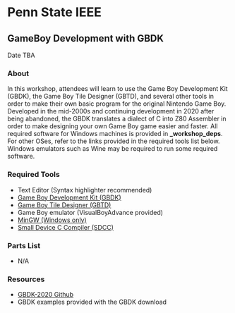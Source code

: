 # Penn State IEEE
## GameBoy Development with GBDK
Date TBA

### About 
In this workshop, attendees will learn to use the Game Boy Development Kit (GBDK), the Game Boy Tile Designer (GBTD), and several other tools in order to make their own basic program for the original Nintendo Game Boy. Developed in the mid-2000s and continuing development in 2020 after being abandoned, the GBDK translates a dialect of C into Z80 Assembler in order to make designing your own Game Boy game easier and faster. All required software for Windows machines is provided in **_workshop_deps**. For other OSes, refer to the links provided in the required tools list below. Windows emulators such as Wine may be required to run some required software.

### Required Tools
- Text Editor (Syntax highlighter recommended)
- [Game Boy Development Kit (GBDK)](https://github.com/gbdk-2020/gbdk-2020)
- [Game Boy Tile Designer (GBTD)](http://www.devrs.com/gb/hmgd/gbtd.html)
- Game Boy emulator (VisualBoyAdvance provided)
- [MinGW (Windows only)](http://mingw-w64.org/doku.php/download)
- [Small Device C Compiler (SDCC)](http://sdcc.sourceforge.net/snap.php)

### Parts List
- N/A

### Resources
- [GBDK-2020 Github](https://github.com/gbdk-2020/gbdk-2020)
- GBDK examples provided with the GBDK download
